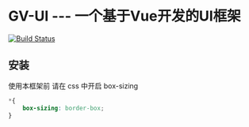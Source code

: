 # GV-UI --- 一个基于Vue开发的UI框架

[![Build Status](https://travis-ci.org/phpadminer/GV-UI.svg?branch=master)](https://travis-ci.org/phpadminer/GV-UI)

## 安装

使用本框架前 请在 css 中开启 box-sizing
```css
*{
    box-sizing: border-box;
}
```